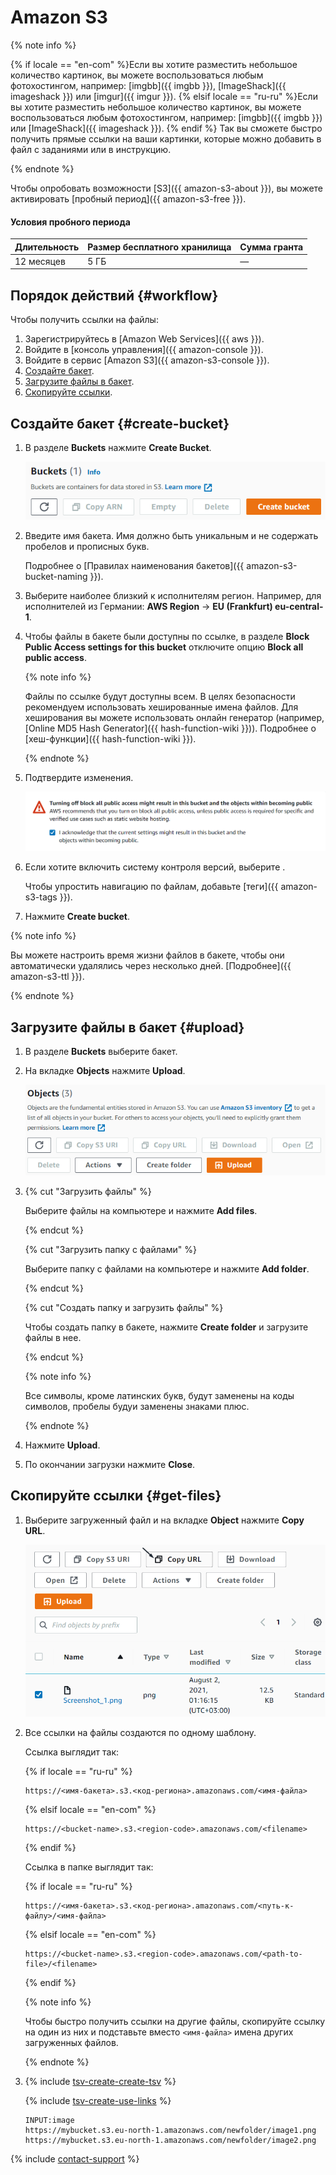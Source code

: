 # Amazon S3

{% note info %}

{% if locale == "en-com" %}Если вы хотите разместить небольшое количество картинок, вы можете воспользоваться любым фотохостингом, например: [imgbb]({{ imgbb }}), [ImageShack]({{ imageshack }}) или [imgur]({{ imgur }}). {% elsif locale == "ru-ru" %}Если вы хотите разместить небольшое количество картинок, вы можете воспользоваться любым фотохостингом, например: [imgbb]({{ imgbb }}) или [ImageShack]({{ imageshack }}). {% endif %} Так вы сможете быстро получить прямые ссылки на ваши картинки, которые можно добавить в файл с заданиями или в инструкцию.

{% endnote %}

Чтобы опробовать возможности [S3]({{ amazon-s3-about }}), вы можете активировать [пробный период]({{ amazon-s3-free }}).

#### Условия пробного периода

Длительность | Размер бесплатного хранилища | Сумма гранта
----- | ----- | -----
12 месяцев | 5 ГБ | —

## Порядок действий {#workflow}

Чтобы получить ссылки на файлы:

1. Зарегистрируйтесь в [Amazon Web Services]({{ aws }}).
1. Войдите в [консоль управления]({{ amazon-console }}).
1. Войдите в сервис [Amazon S3]({{ amazon-s3-console }}).
1. [Создайте бакет](#create-bucket).
1. [Загрузите файлы в бакет](#upload).
1. [Скопируйте ссылки](#get-files).

## Создайте бакет {#create-bucket}

1. В разделе **Buckets** нажмите **Create Bucket**.

    ![](../_images/tutorials/cloud-storage/amazon/create-bucket.png)

1. Введите имя бакета. Имя должно быть уникальным и не содержать пробелов и прописных букв.

    Подробнее о [Правилах наименования бакетов]({{ amazon-s3-bucket-naming }}).

1. Выберите наиболее близкий к исполнителям регион. Например, для исполнителей из Германии: **AWS Region** → **EU (Frankfurt) eu-central-1**.

1. Чтобы файлы в бакете были доступны по ссылке, в разделе **Block Public Access settings for this bucket** отключите опцию **Block all public access**.

    {% note info %}

    Файлы по ссылке будут доступны всем. В целях безопасности рекомендуем использовать хешированные имена файлов. Для хеширования вы можете использовать онлайн генератор (например, [Online MD5 Hash Generator]({{ hash-function-wiki }})). Подробнее о [хеш-функции]({{ hash-function-wiki }}).

    {% endnote %}

1. Подтвердите изменения.

    ![](../_images/tutorials/cloud-storage/amazon/accept-privacy.png)

1. Если хотите включить систему контроля версий, выберите .

    Чтобы упростить навигацию по файлам, добавьте [теги]({{ amazon-s3-tags }}).

1. Нажмите **Create bucket**.

{% note info %}

Вы можете настроить время жизни файлов в бакете, чтобы они автоматически удалялись через несколько дней. [Подробнее]({{ amazon-s3-ttl }}).

{% endnote %}

## Загрузите файлы в бакет {#upload}

1. В разделе **Buckets** выберите бакет.

1. На вкладке **Objects** нажмите **Upload**.

    ![](../_images/tutorials/cloud-storage/amazon/upload.png)

1. {% cut "Загрузить файлы" %}

    Выберите файлы на компьютере и нажмите **Add files**.

    {% endcut %}

    {% cut "Загрузить папку с файлами" %}

    Выберите папку с файлами на компьютере и нажмите **Add folder**.

    {% endcut %}

    {% cut "Создать папку и загрузить файлы" %}

    Чтобы создать папку в бакете, нажмите **Create folder** и загрузите файлы в нее.

    {% endcut %}

    {% note info %}

    Все символы, кроме латинских букв, будут заменены на коды символов, пробелы будуи заменены знаками плюс.

    {% endnote %}

1. Нажмите **Upload**.

1. По окончании загрузки нажмите **Close**.

## Скопируйте ссылки {#get-files}

1. Выберите загруженный файл и на вкладке **Object** нажмите **Copy URL**.

    ![](../_images/tutorials/cloud-storage/amazon/overview.png)

1. Все ссылки на файлы создаются по одному шаблону.

    Ссылка выглядит так:

    {% if locale == "ru-ru" %}

    ```plaintext
    https://<имя-бакета>.s3.<код-региона>.amazonaws.com/<имя-файла>
    ```

    {% elsif locale == "en-com" %}

    ```plaintext
    https://<bucket-name>.s3.<region-code>.amazonaws.com/<filename>
    ```

    {% endif %}

    Ссылка в папке выглядит так:

    {% if locale == "ru-ru" %}

    ```plaintext
    https://<имя-бакета>.s3.<код-региона>.amazonaws.com/<путь-к-файлу>/<имя-файла>
    ```

    {% elsif locale == "en-com" %}

    ```plaintext
    https://<bucket-name>.s3.<region-code>.amazonaws.com/<path-to-file>/<filename>
    ```

    {% endif %}

    {% note info %}

    Чтобы быстро получить ссылки на другие файлы, скопируйте ссылку на один из них и подставьте вместо `<имя-файла>` имена других загруженных файлов.

    {% endnote %}

1. {% include [tsv-create-create-tsv](../_includes/concepts/cloud-storage/id-tsv-create/create-tsv.md) %}

    {% include [tsv-create-use-links](../_includes/concepts/cloud-storage/id-tsv-create/use-links.md) %}

    ```plaintext
    INPUT:image
    https://mybucket.s3.eu-north-1.amazonaws.com/newfolder/image1.png
    https://mybucket.s3.eu-north-1.amazonaws.com/newfolder/image2.png
    ```

{% include [contact-support](../_includes/contact-support-new.md) %}
